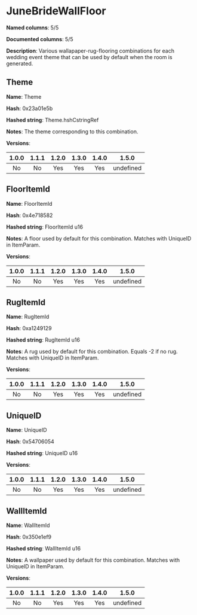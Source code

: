 # JuneBrideWallFloor
**Named columns**: 5/5

**Documented columns**: 5/5

**Description**: Various wallapaper-rug-flooring combinations for each wedding event theme that can be used by default when the room is generated.
## Theme

**Name**: Theme

**Hash**: 0x23a01e5b

**Hashed string**: Theme.hshCstringRef

**Notes**: The theme corresponding to this combination.

**Versions**: 

 | 1.0.0 | 1.1.1 | 1.2.0 | 1.3.0 | 1.4.0 | 1.5.0 |
|:--:|:--:|:--:|:--:|:--:|:--:|
| No | No | Yes | Yes | Yes | undefined |


## FloorItemId

**Name**: FloorItemId

**Hash**: 0x4e718582

**Hashed string**: FloorItemId u16

**Notes**: A floor used by default for this combination. Matches with UniqueID in ItemParam.

**Versions**: 

 | 1.0.0 | 1.1.1 | 1.2.0 | 1.3.0 | 1.4.0 | 1.5.0 |
|:--:|:--:|:--:|:--:|:--:|:--:|
| No | No | Yes | Yes | Yes | undefined |


## RugItemId

**Name**: RugItemId

**Hash**: 0xa1249129

**Hashed string**: RugItemId u16

**Notes**: A rug used by default for this combination. Equals -2 if no rug. Matches with UniqueID in ItemParam.

**Versions**: 

 | 1.0.0 | 1.1.1 | 1.2.0 | 1.3.0 | 1.4.0 | 1.5.0 |
|:--:|:--:|:--:|:--:|:--:|:--:|
| No | No | Yes | Yes | Yes | undefined |


## UniqueID

**Name**: UniqueID

**Hash**: 0x54706054

**Hashed string**: UniqueID u16

**Versions**: 

 | 1.0.0 | 1.1.1 | 1.2.0 | 1.3.0 | 1.4.0 | 1.5.0 |
|:--:|:--:|:--:|:--:|:--:|:--:|
| No | No | Yes | Yes | Yes | undefined |


## WallItemId

**Name**: WallItemId

**Hash**: 0x350e1ef9

**Hashed string**: WallItemId u16

**Notes**: A wallpaper used by default for this combination. Matches with UniqueID in ItemParam.

**Versions**: 

 | 1.0.0 | 1.1.1 | 1.2.0 | 1.3.0 | 1.4.0 | 1.5.0 |
|:--:|:--:|:--:|:--:|:--:|:--:|
| No | No | Yes | Yes | Yes | undefined |


